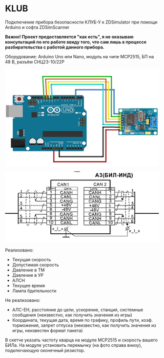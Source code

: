 # KLUB
Подключение прибора безопасности КЛУБ-У к ZDSimulator при помощи Arduino и софта ZDSimScanner

**Важно! Проект предоставляется "как есть", я не оказываю консультаций по его работе ввиду того, что сам лишь в процессе разбирательства с работой данного прибора.**

Оборудование: Arduino Uno или Nano, модуль на чипе MCP2515, БП на 48 В, разъём СНЦ23-10/22Р

![](https://github.com/MaFrance351/KLUB/blob/master/MCP2515.PNG "")

![](https://github.com/MaFrance351/KLUB/blob/master/%D0%A0%D0%B0%D1%81%D0%BF%D0%B8%D0%BD%D0%BE%D0%B2%D0%BA%D0%B0%20%D0%91%D0%98%D0%9B.png "")

Реализовано:
* Текущая скорость
* Допустимая скорость
* Давление в ТМ
* Давление в УР
* АЛСН
* Текущее время
* Лампа бдительности

Не реализовано:
* АЛС-ЕН, расстояние до цели, ускорение, станция, системные сообщения (неизвестно, как получить значения из игры)
* Координата, текущая дата, время по графику, профиль пути, коэф. торможения, запрет отпуска (неизвестно, как получить значения из игры, неизвестен формат пакета)

В скетче указать частоту кварца на модуле MCP2515 и скорость вашего БИЛа. На модуле установить перемычку (на фото справа внизу), подключающую оконечный резистор.
